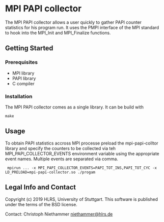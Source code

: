 # MPI PAPI collector

The MPI PAPI collector allows a user quickly to gather PAPI counter statistics
for his program run. It uses the PMPI interface of the MPI standard to hook into
the MPI_Init and MPI_Finalize functions.


## Getting Started

### Prerequisites

* MPI library
* PAPI library
* C compiler

### Installation

The MPI PAPI collector comes as a single library. It can be build with
```shell
make
```

## Usage

To obtain PAPI statistics accross MPI processe preload the mpi-papi-colltor
library and specify the counters to be collected via teh MPI_PAPI_COLLECTOR_EVENTS
environment variable using the appropriate event names. Multiple events are
separated via comma.
```shell
 mpirun ... -x MPI_PAPI_COLLECTOR_EVENTS=PAPI_TOT_INS,PAPI_TOT_CYC -x LD_PRELOAD=mpi-papi-collector.so ./progam
```


## Legal Info and Contact
Copyright (c) 2019      HLRS, University of Stuttgart.
 This software is published under the terms of the BSD license.

Contact: Christoph Niethammer <niethammer@hlrs.de>


